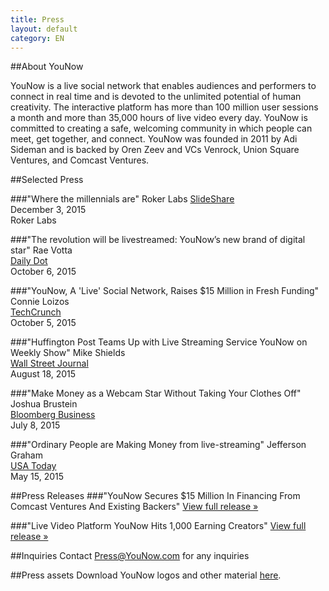 ```yaml
---
title: Press
layout: default
category: EN
---
```

##About YouNow

YouNow is a live social network that enables audiences and performers to connect in real time and is devoted to the unlimited potential of human creativity. The interactive platform has more than 100 million user sessions a month and more than 35,000 hours of live video every day. YouNow is committed to creating a safe, welcoming community in which people can meet, get together, and connect. YouNow was founded in 2011 by Adi Sideman and is backed by Oren Zeev and VCs Venrock, Union Square Ventures, and Comcast Ventures. 


##Selected Press

###"Where the millennials are"
Roker Labs
[SlideShare](http://www.slideshare.net/rokerlabs/where-the-millennials-are-the-roker-labsdextro-younow-study-infographic)  
December 3, 2015  
Roker Labs

###"The revolution will be livestreamed: YouNow’s new brand of digital star"
Rae Votta  
[Daily Dot](http://www.dailydot.com/entertainment/younow-livestreaming-platform/)  
October 6, 2015  

###"YouNow, A 'Live' Social Network, Raises $15 Million in Fresh Funding"
Connie Loizos   
[TechCrunch](http://techcrunch.com/2015/10/05/younow-a-live-social-network-raises-15-million-in-fresh-funding/)  
October 5, 2015


###"Huffington Post Teams Up with Live Streaming Service YouNow on Weekly Show"
Mike Shields   
[Wall Street Journal](http://blogs.wsj.com/cmo/2015/08/18/huffington-post-teams-up-with-live-streaming-service-younow-on-weekly-show/)  
August 18, 2015

###"Make Money as a Webcam Star Without Taking Your Clothes Off"
Joshua Brustein  
[Bloomberg Business](http://www.bloomberg.com/news/articles/2015-07-08/make-money-as-a-webcam-star-without-taking-your-clothes-off)  
July 8, 2015  

###"Ordinary People are Making Money from live-streaming"
Jefferson Graham  
[USA Today](http://www.usatoday.com/story/tech/2015/05/14/teens-flock-to-younow/27321135/)  
May 15, 2015

 

##Press Releases
###"YouNow Secures $15 Million In Financing From Comcast Ventures And Existing Backers"
[View full release &raquo;](http://www.prnewswire.com/news-releases/younow-secures-15-million-in-financing-from-comcast-ventures-and-existing-backers-300153842.html)

###"Live Video Platform YouNow Hits 1,000 Earning Creators"
[View full release &raquo;](http://www.prnewswire.com/news-releases/live-video-platform-younow-hits-1000-earning-creators-300115324.html)

##Inquiries
Contact [Press@YouNow.com](mailto:Press@YouNow.com) for any inquiries


##Press assets
Download YouNow logos and other material [here](https://younowinc.box.com/s/r24zbpn3sg2etcljqi6eaop53opyj80p).


